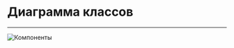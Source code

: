 # Диаграмма классов
---

![Компоненты](https://raw.githubusercontent.com/y-harkavik/InTouch/master/Documents/Diagrams/ClassDiagram/Images/ClassDiagram.jpg)


